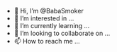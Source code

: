 - 👋 Hi, I’m @BabaSmoker
- 👀 I’m interested in ...
- 🌱 I’m currently learning ...
- 💞️ I’m looking to collaborate on ...
- 📫 How to reach me ...

<!---
BabaSmoker/BabaSmoker is a ✨ special ✨ repository because its `README.md` (this file) appears on your GitHub profile.
You can click the Preview link to take a look at your changes.
--->
